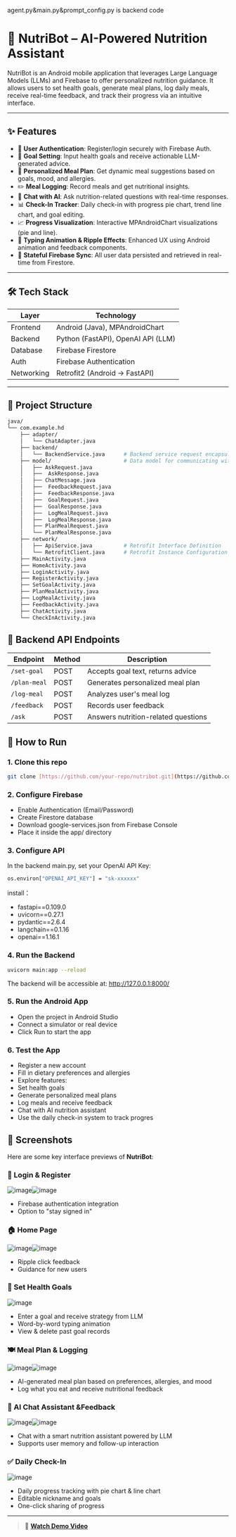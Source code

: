 agent.py&main.py&prompt_config.py is backend code


# 🥗 NutriBot – AI-Powered Nutrition Assistant

NutriBot is an Android mobile application that leverages Large Language Models (LLMs) and Firebase to offer personalized nutrition guidance. It allows users to set health goals, generate meal plans, log daily meals, receive real-time feedback, and track their progress via an intuitive interface.

---

## ✨ Features

- 🔐 **User Authentication**: Register/login securely with Firebase Auth.
- 🎯 **Goal Setting**: Input health goals and receive actionable LLM-generated advice.
- 🍱 **Personalized Meal Plan**: Get dynamic meal suggestions based on goals, mood, and allergies.
- ✏️ **Meal Logging**: Record meals and get nutritional insights.
- 💬 **Chat with AI**: Ask nutrition-related questions with real-time responses.
- 📊 **Check-In Tracker**: Daily check-in with progress pie chart, trend line chart, and goal editing.
- 📈 **Progress Visualization**: Interactive MPAndroidChart visualizations (pie and line).
- 🧠 **Typing Animation & Ripple Effects**: Enhanced UX using Android animation and feedback components.
- 🔁 **Stateful Firebase Sync**: All user data persisted and retrieved in real-time from Firestore.

---

## 🛠️ Tech Stack

| Layer       | Technology                          |
|-------------|--------------------------------------|
| Frontend    | Android (Java), MPAndroidChart       |
| Backend     | Python (FastAPI), OpenAI API (LLM)   |
| Database    | Firebase Firestore                   |
| Auth        | Firebase Authentication              |
| Networking  | Retrofit2 (Android → FastAPI)        |

---

## 🧱 Project Structure

```bash
java/
└── com.example.hd
    ├── adapter/
    │   └── ChatAdapter.java         
    ├── backend/
    │   └── BackendService.java      # Backend service request encapsulation
    ├── model/                       # Data model for communicating with the backend
    │   ├── AskRequest.java
    │   ├──  AskResponse.java
    │   ├── ChatMessage.java
    │   ├──  FeedbackRequest.java
    │   ├──  FeedbackResponse.java
    │   ├──  GoalRequest.java
    │   ├──  GoalResponse.java
    │   ├──  LogMealRequest.java
    │   ├──  LogMealResponse.java
    │   ├── PlanMealRequest.java
    │   └── PlanMealResponse.java
    ├── network/
    │   ├── ApiService.java          # Retrofit Interface Definition
    │   └── RetrofitClient.java      # Retrofit Instance Configuration
    ├── MainActivity.java
    ├── HomeActivity.java
    ├── LoginActivity.java
    ├── RegisterActivity.java
    ├── SetGoalActivity.java
    ├── PlanMealActivity.java
    ├── LogMealActivity.java
    ├── FeedbackActivity.java
    ├── ChatActivity.java
    └── CheckInActivity.java        

```

## 🧩 Backend API Endpoints

| Endpoint           | Method | Description                  |
|--------------------|--------|------------------------------|
| `/set-goal`        | POST   | Accepts goal text, returns advice |
| `/plan-meal`       | POST   | Generates personalized meal plan |
| `/log-meal`        | POST   | Analyzes user's meal log |
| `/feedback`        | POST   | Records user feedback |
| `/ask`             | POST   | Answers nutrition-related questions |


## 🚀 How to Run
### 1. Clone this repo

```bash
git clone [https://github.com/your-repo/nutribot.git](https://github.com/hepeilin0710/sit305HD.git)
```

### 2. Configure Firebase
- Enable Authentication (Email/Password)
- Create Firestore database
- Download google-services.json from Firebase Console
- Place it inside the app/ directory
### 3. Configure API
In the backend main.py, set your OpenAI API Key:
```bash
os.environ["OPENAI_API_KEY"] = "sk-xxxxxx"
```
install：
- fastapi==0.109.0
- uvicorn==0.27.1
- pydantic==2.6.4
- langchain==0.1.16
- openai==1.16.1
### 4. Run the Backend
```bash
uvicorn main:app --reload
```
The backend will be accessible at: http://127.0.0.1:8000/
### 5. Run the Android App
- Open the project in Android Studio
- Connect a simulator or real device
- Click Run to start the app
### 6. Test the App
- Register a new account
- Fill in dietary preferences and allergies
- Explore features:
- Set health goals
- Generate personalized meal plans
- Log meals and receive feedback
- Chat with AI nutrition assistant
- Use the daily check-in system to track progres

## 📸 Screenshots

Here are some key interface previews of **NutriBot**:

### 🔐 Login & Register
![image](https://github.com/user-attachments/assets/8c51241c-f38c-4074-b56a-8bd6821b0baf)![image](https://github.com/user-attachments/assets/f5bcc931-4b99-4186-8078-19b605d39cd8)



- Firebase authentication integration
- Option to "stay signed in"

### 🏠 Home Page
![image](https://github.com/user-attachments/assets/151e4938-8ea3-47c9-b36c-5aeedc75e2be)![image](https://github.com/user-attachments/assets/dcd356d0-7f7f-4528-bcf2-93201461f248)



- Ripple click feedback
- Guidance for new users

### 🎯 Set Health Goals
![image](https://github.com/user-attachments/assets/0921fe35-1742-4e89-ae1b-9b681fd517ff)


- Enter a goal and receive strategy from LLM
- Word-by-word typing animation
- View & delete past goal records

### 🍽️ Meal Plan & Logging
![image](https://github.com/user-attachments/assets/c0500104-cf71-4968-8219-a677e99e5cec)![image](https://github.com/user-attachments/assets/715f02d0-efd6-42cf-9201-6eac07c847fa)


- AI-generated meal plan based on preferences, allergies, and mood
- Log what you eat and receive nutritional feedback

### 🤖 AI Chat Assistant &Feedback
![image](https://github.com/user-attachments/assets/a1530fd9-dee4-45b0-b75b-ed5e24552a8d)![image](https://github.com/user-attachments/assets/ea9127b0-9bc3-4b3d-8038-0412e8ea4e62)



- Chat with a smart nutrition assistant powered by LLM
- Supports user memory and follow-up interaction

### ✅ Daily Check-In
![image](https://github.com/user-attachments/assets/1ed2e6af-6c74-4a24-b6c6-cf6d850ab4d8)


- Daily progress tracking with pie chart & line chart
- Editable nickname and goals
- One-click sharing of progress

---

> 🎥 [**Watch Demo Video**](https://youtu.be/e3edul0sbHc) 
